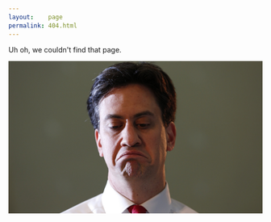 ```yaml
---
layout:    page
permalink: 404.html
---
```


Uh oh, we couldn't find that page.

![:(](/images/404.jpg)
